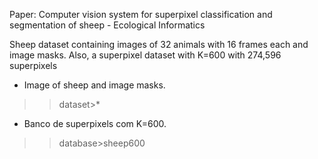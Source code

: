 Paper: Computer vision system for superpixel classification and segmentation of sheep - Ecological Informatics

Sheep dataset containing images of 32 animals with 16 frames each and image masks. Also, a superpixel dataset with K=600 with 274,596 superpixels

* Image of sheep and image masks.

>>dataset>*

* Banco de superpixels com K=600.
>>database>sheep600



